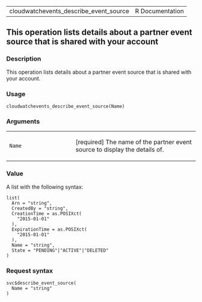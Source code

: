 <table style="width: 100%;">
<tbody>
<tr class="odd">
<td>cloudwatchevents_describe_event_source</td>
<td style="text-align: right;">R Documentation</td>
</tr>
</tbody>
</table>

## This operation lists details about a partner event source that is shared with your account

### Description

This operation lists details about a partner event source that is shared
with your account.

### Usage

    cloudwatchevents_describe_event_source(Name)

### Arguments

<table>
<colgroup>
<col style="width: 35%" />
<col style="width: 65%" />
</colgroup>
<tbody>
<tr class="odd">
<td><code
id="cloudwatchevents_describe_event_source_:_Name">Name</code></td>
<td><p>[required] The name of the partner event source to display the
details of.</p></td>
</tr>
</tbody>
</table>

### Value

A list with the following syntax:

    list(
      Arn = "string",
      CreatedBy = "string",
      CreationTime = as.POSIXct(
        "2015-01-01"
      ),
      ExpirationTime = as.POSIXct(
        "2015-01-01"
      ),
      Name = "string",
      State = "PENDING"|"ACTIVE"|"DELETED"
    )

### Request syntax

    svc$describe_event_source(
      Name = "string"
    )
